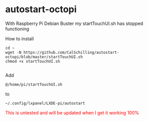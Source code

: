 # autostart-octopi
With Raspberry Pi Debian Buster my startTouchUI.sh has stopped functioning

How to install

<pre><code>cd ~ 
wget -N https://github.com/CalSchilling/autostart-octopi/blob/master/startTouchUI.sh
chmod +x startTouchUI.sh

</code></pre>

Add <pre><code>@/home/pi/startTouchUI.sh</pre></code>

to <pre><code>~/.config/lxpanel/LXDE-pi/autostart</pre></code>

<span style="color: red;"> This is untested and will be updated when I get it working 100% </span>
